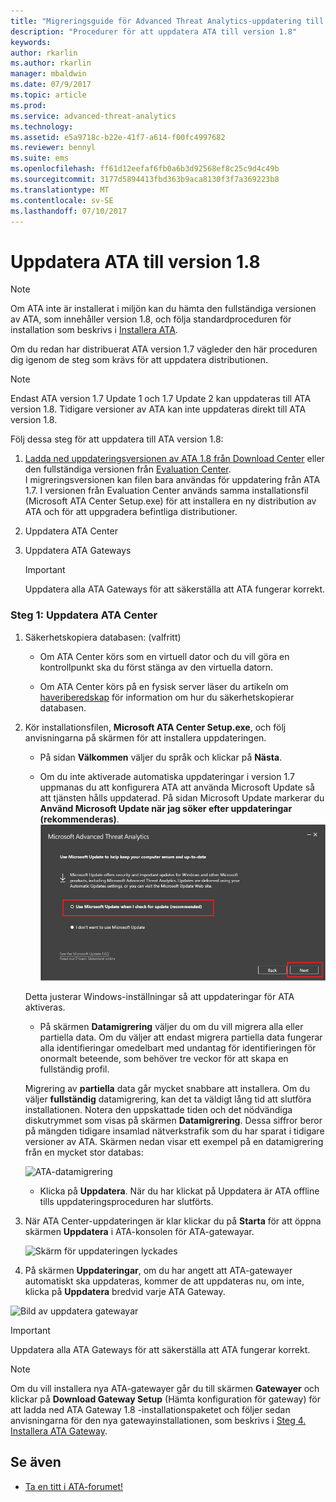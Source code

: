 ```yaml
---
title: "Migreringsguide för Advanced Threat Analytics-uppdatering till 1.8 | Microsoft Docs"
description: "Procedurer för att uppdatera ATA till version 1.8"
keywords: 
author: rkarlin
ms.author: rkarlin
manager: mbaldwin
ms.date: 07/9/2017
ms.topic: article
ms.prod: 
ms.service: advanced-threat-analytics
ms.technology: 
ms.assetid: e5a9718c-b22e-41f7-a614-f00fc4997682
ms.reviewer: bennyl
ms.suite: ems
ms.openlocfilehash: ff61d12eefaf6fb0a6b3d92568ef8c25c9d4c49b
ms.sourcegitcommit: 3177d5894413fbd363b9aca8130f3f7a369223b8
ms.translationtype: MT
ms.contentlocale: sv-SE
ms.lasthandoff: 07/10/2017
---
```

# Uppdatera ATA till version 1.8
<a id="updating-ata-to-version-18" class="xliff"></a>

> [!NOTE] 
> Om ATA inte är installerat i miljön kan du hämta den fullständiga versionen av ATA, som innehåller version 1.8, och följa standardproceduren för installation som beskrivs i [Installera ATA](install-ata-step1.md).

Om du redan har distribuerat ATA version 1.7 vägleder den här proceduren dig igenom de steg som krävs för att uppdatera distributionen.

> [!NOTE] 
>  Endast ATA version 1.7 Update 1 och 1.7 Update 2 kan uppdateras till ATA version 1.8. Tidigare versioner av ATA kan inte uppdateras direkt till ATA version 1.8.

Följ dessa steg för att uppdatera till ATA version 1.8:

1.  [Ladda ned uppdateringsversionen av ATA 1.8 från Download Center](https://www.microsoft.com/download/details.aspx?id=55536)  eller den fullständiga versionen från [Evaluation Center](http://www.microsoft.com/evalcenter/evaluate-microsoft-advanced-threat-analytics).<br>
I migreringsversionen kan filen bara användas för uppdatering från ATA 1.7. I versionen från Evaluation Center används samma installationsfil (Microsoft ATA Center Setup.exe) för att installera en ny distribution av ATA och för att uppgradera befintliga distributioner.

2.  Uppdatera ATA Center

4.  Uppdatera ATA Gateways

    > [!IMPORTANT]
    > Uppdatera alla ATA Gateways för att säkerställa att ATA fungerar korrekt.

### Steg 1: Uppdatera ATA Center
<a id="step-1-update-the-ata-center" class="xliff"></a>

1.  Säkerhetskopiera databasen: (valfritt)

    -   Om ATA Center körs som en virtuell dator och du vill göra en kontrollpunkt ska du först stänga av den virtuella datorn.

    -   Om ATA Center körs på en fysisk server läser du artikeln om [haveriberedskap](disaster-recovery.md) för information om hur du säkerhetskopierar databasen.

2.  Kör installationsfilen, **Microsoft ATA Center Setup.exe**, och följ anvisningarna på skärmen för att installera uppdateringen.

    -  På sidan **Välkommen** väljer du språk och klickar på **Nästa**.

    -  Om du inte aktiverade automatiska uppdateringar i version 1.7 uppmanas du att konfigurera ATA att använda Microsoft Update så att tjänsten hålls uppdaterad.  På sidan Microsoft Update markerar du **Använd Microsoft Update när jag söker efter uppdateringar (rekommenderas)**.
    ![Bild om att håll ATA uppdaterat](media/ata_ms_update.png)
     
     Detta justerar Windows-inställningar så att uppdateringar för ATA aktiveras. 
    
    -  På skärmen **Datamigrering** väljer du om du vill migrera alla eller partiella data. Om du väljer att endast migrera partiella data fungerar alla identifieringar omedelbart med undantag för identifieringen för onormalt beteende, som behöver tre veckor för att skapa en fullständig profil.  
    
    Migrering av **partiella** data går mycket snabbare att installera. Om du väljer **fullständig** datamigrering, kan det ta väldigt lång tid att slutföra installationen. Notera den uppskattade tiden och det nödvändiga diskutrymmet som visas på skärmen **Datamigrering**. Dessa siffror beror på mängden tidigare insamlad nätverkstrafik som du har sparat i tidigare versioner av ATA. Skärmen nedan visar ett exempel på en datamigrering från en mycket stor databas:
         
    ![ATA-datamigrering](media/migration-data-migration.png)

    -  Klicka på **Uppdatera**. När du har klickat på Uppdatera är ATA offline tills uppdateringsproceduren har slutförts.

4.  När ATA Center-uppdateringen är klar klickar du på **Starta** för att öppna skärmen **Uppdatera** i ATA-konsolen för ATA-gatewayar.

    ![Skärm för uppdateringen lyckades](media/migration-center-success.png)

5.  På skärmen **Uppdateringar**, om du har angett att ATA-gatewayer automatiskt ska uppdateras, kommer de att uppdateras nu, om inte, klicka på **Uppdatera** bredvid varje ATA Gateway.
  
![Bild av uppdatera gatewayar](media/migration-update-gw.png)

  
> [!IMPORTANT] 
> Uppdatera alla ATA Gateways för att säkerställa att ATA fungerar korrekt.
 
> [!NOTE] 
> Om du vill installera nya ATA-gatewayer går du till skärmen **Gatewayer** och klickar på **Download Gateway Setup** (Hämta konfiguration för gateway) för att ladda ned ATA Gateway 1.8 -installationspaketet och följer sedan anvisningarna för den nya gatewayinstallationen, som beskrivs i [Steg 4. Installera ATA Gateway](install-ata-step4.md).


## Se även
<a id="see-also" class="xliff"></a>

- [Ta en titt i ATA-forumet!](https://social.technet.microsoft.com/Forums/security/home?forum=mata)
